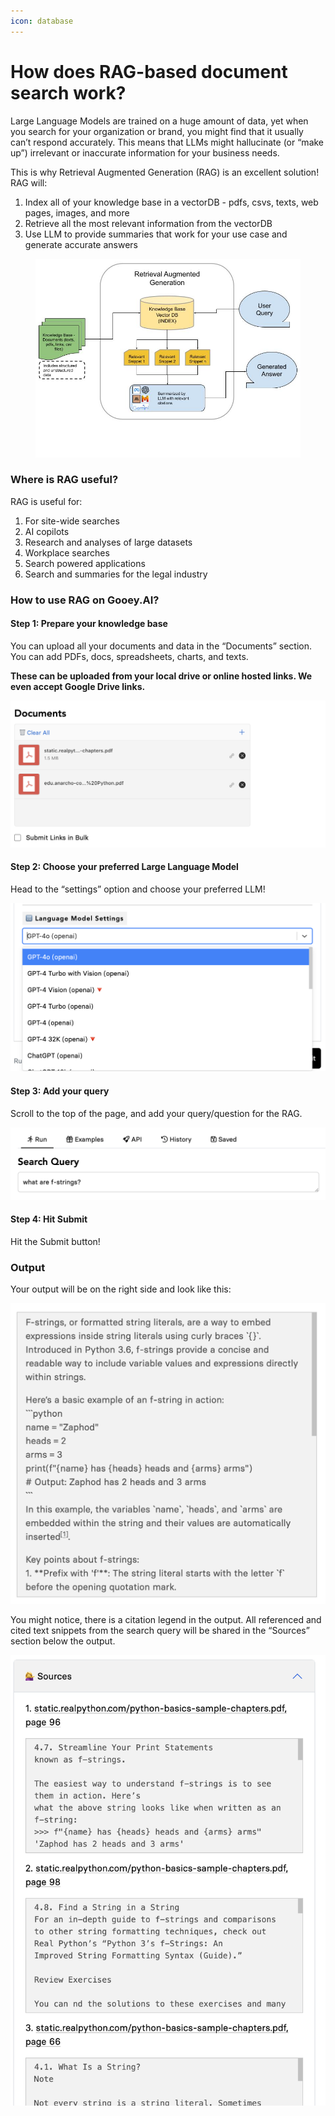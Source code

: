 ```yaml
---
icon: database
---
```


# How does RAG-based document search work?

Large Language Models are trained on a huge amount of data, yet when you search for your organization or brand, you might find that it usually can’t respond accurately. This means that LLMs might hallucinate (or “make up”) irrelevant or inaccurate information for your business needs.

This is why Retrieval Augmented Generation (RAG) is an excellent solution! RAG will:

1. Index all of your knowledge base in a vectorDB - pdfs, csvs, texts, web pages, images, and more
2. Retrieve all the most relevant information from the vectorDB
3. Use LLM to provide summaries that work for your use case and generate accurate answers



<figure><img src="../.gitbook/assets/How does RAG-based document search work_.jpg" alt=""><figcaption></figcaption></figure>

### Where is RAG useful? <a href="#pk2fnertmmfp" id="pk2fnertmmfp"></a>

RAG is useful for:

1. For site-wide searches
2. AI copilots
3. Research and analyses of large datasets
4. Workplace searches
5. Search powered applications
6. Search and summaries for the legal industry

### How to use RAG on Gooey.AI? <a href="#t71waoaanjb8" id="t71waoaanjb8"></a>

#### Step 1: Prepare your knowledge base <a href="#id-7ycp7arvb983" id="id-7ycp7arvb983"></a>

You can upload all your documents and data in the “Documents” section. You can add PDFs, docs, spreadsheets, charts, and texts.

**These can be uploaded from your local drive or online hosted links. We even accept Google Drive links.**

![](<../.gitbook/assets/1 (9).png>)

#### Step 2: Choose your preferred Large Language Model <a href="#jw7i6tz1b2xd" id="jw7i6tz1b2xd"></a>

Head to the “settings” option and choose your preferred LLM!

![](<../.gitbook/assets/2 (6).png>)

#### Step 3: Add your query <a href="#cve6n4liro9f" id="cve6n4liro9f"></a>

Scroll to the top of the page, and add your query/question for the RAG.

![](<../.gitbook/assets/3 (5).png>)

#### Step 4: Hit Submit <a href="#ftzxwu9v5kmm" id="ftzxwu9v5kmm"></a>

Hit the Submit button!

### Output <a href="#kd4xn1r795m" id="kd4xn1r795m"></a>

Your output will be on the right side and look like this:

![](<../.gitbook/assets/4 (4).png>)

You might notice, there is a citation legend in the output. All referenced and cited text snippets from the search query will be shared in the “Sources” section below the output.

![](<../.gitbook/assets/5 (3).png>)
